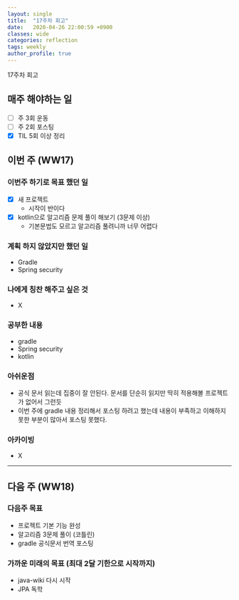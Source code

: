```yaml
---
layout: single
title:  "17주차 회고"
date:   2020-04-26 22:00:59 +0900
classes: wide
categories: reflection
tags: weekly
author_profile: true
---
```


17주차 회고

## 매주 해야하는 일

- [ ] 주 3회 운동
- [ ] 주 2회 포스팅
- [x] TIL 5회 이상 정리

## 이번 주 (WW17)

### 이번주 하기로 목표 했던 일

- [x] 새 프로젝트
  - 시작이 반이다
- [x] kotlin으로 알고리즘 문제 풀이 해보기 (3문제 이상)
  - 기본문법도 모르고 알고리즘 풀려니까 너무 어렵다

### 계획 하지 않았지만 했던 일

- Gradle
- Spring security

### 나에게 칭찬 해주고 싶은 것

- X

### 공부한 내용

- gradle
- Spring security
- kotlin

### 아쉬운점

- 공식 문서 읽는데 집중이 잘 안된다. 문서를 단순히 읽지만 딱히 적용해볼 프로젝트가 없어서 그런듯
- 이번 주에 gradle 내용 정리해서 포스팅 하려고 했는데 내용이 부족하고 이해하지 못한 부분이 많아서 포스팅 못했다.

### 아카이빙

- X

---

## 다음 주 (WW18)

### 다음주 목표

- 프로젝트 기본 기능 완성
- 알고리즘 3문제 풀이 (코틀린)
- gradle 공식문서 번역 포스팅

### 가까운 미래의 목표 (최대 2달 기한으로 시작까지)

- java-wiki 다시 시작
- JPA 독학
